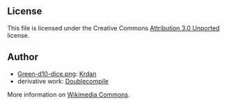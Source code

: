## License

This file is licensed under the Creative Commons [Attribution 3.0 Unported](
https://creativecommons.org/licenses/by/3.0/deed.en) license.

## Author

- [Green-d10-dice.png](https://commons.wikimedia.org/wiki/File:Green-d10-dice.png):
[Krdan](https://commons.wikimedia.org/wiki/User:Krdan)
- derivative work: [Doublecompile](https://commons.wikimedia.org/wiki/User:Doublecompile)

More information on [Wikimedia Commons](https://commons.wikimedia.org/wiki/File:Green-d10.svg).
